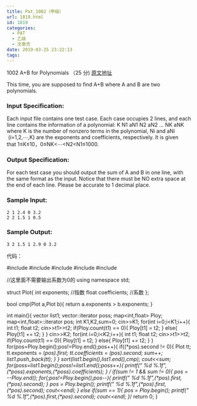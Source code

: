 ```yaml
---
title: Pat_1002（甲级）
url: 1819.html
id: 1819
categories:
  - PAT
  - 乙级
  - 文章页
date: 2019-03-25 23:22:13
tags:
---
```


1002 A+B for Polynomials （25 分) [原文地址](https://pintia.cn/problem-sets/994805342720868352/problems/994805526272000000)

This time, you are supposed to find A+B where A and B are two polynomials.

### Input Specification:

Each input file contains one test case. Each case occupies 2 lines, and each line contains the information of a polynomial: K N​1​​ a​N​1​​​​ N​2​​ a​N​2​​​​ ... N​K​​ a​N​K​​​​ where K is the number of nonzero terms in the polynomial, N​i​​ and a​N​i​​​​ (i=1,2,⋯,K) are the exponents and coefficients, respectively. It is given that 1≤K≤10，0≤N​K​​<⋯<N​2​​<N​1​​≤1000.

### Output Specification:

For each test case you should output the sum of A and B in one line, with the same format as the input. Notice that there must be NO extra space at the end of each line. Please be accurate to 1 decimal place.

### Sample Input:

    2 1 2.4 0 3.2
    2 2 1.5 1 0.5
    

### Sample Output:

    3 2 1.5 1 2.9 0 3.2

代码：

#include<iostream>
#include<map>
#include<cstdio>
#include<vector>
#include<algorithm>

//这里面不需要输出系数为0的
using namespace std;

struct Plot{
    int exponents; //指数
    float coefficients; //系数
};

bool cmp(Plot a,Plot b){
    return a.exponents > b.exponents;
}

int main(){
    vector<Plot> list1;
    vector<Plot>::iterator poss;
    map<int,float> Ploy;
    map<int,float>::iterator pos;
    int K1,K2,sum=0;
    cin>>K1;
    for(int i=0;i<K1;i++){
        int t1;
        float t2;
        cin>>t1>>t2;
        if(Ploy.count(t1) == 0){
            Ploy\[t1\] = t2;
        }
        else{
            Ploy\[t1\] += t2;
        }
    }
    cin>>K2;
    for(int i=0;i<K2;i++){
        int t1;
        float t2;
        cin>>t1>>t2;
        if(Ploy.count(t1) == 0){
            Ploy\[t1\] = t2;
        }
        else{
            Ploy\[t1\] += t2;
        }
    }
    for(pos=Ploy.begin();pos!=Ploy.end();pos++){
        if((*pos).second != 0){
            Plot tt;
            tt.exponents = (*pos).first;
            tt.coefficients = (*pos).second;
            sum++;
            list1.push_back(tt);
        }
    }
    sort(list1.begin(),list1.end(),cmp);
    cout<<sum;
    for(poss=list1.begin();poss!=list1.end();poss++){
        printf(" %d %.1f",(\*poss).exponents,(\*poss).coefficients);
    }
    /*
    if(sum != 1 && sum != 0){
        pos = --Ploy.end();
        for(;pos!=Ploy.begin();pos--){
            printf(" %d %.1f",(\*pos).first,(\*pos).second);
        }
        pos = Ploy.begin();
        printf(" %d %.1f",(\*pos).first,(\*pos).second);
        cout<<endl;
    }
    else if(sum == 1){
        pos = Ploy.begin();
        printf(" %d %.1f",(\*pos).first,(\*pos).second);
        cout<<endl;
    }*/
    return 0;
}
